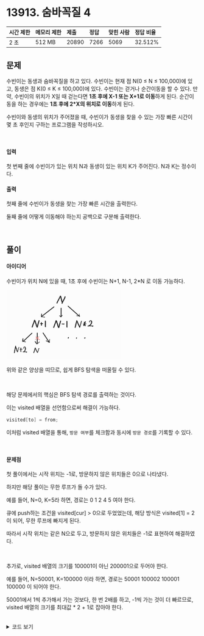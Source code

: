 # 13913. 숨바꼭질 4

| 시간 제한 | 메모리 제한 | 제출  | 정답 | 맞힌 사람 | 정답 비율 |
| :-------- | :---------- | :---- | :--- | :-------- | :-------- |
| 2 초      | 512 MB      | 20890 | 7266 | 5069      | 32.512%   |

## 문제

수빈이는 동생과 숨바꼭질을 하고 있다. 수빈이는 현재 점 N(0 ≤ N ≤ 100,000)에 있고, 동생은 점 K(0 ≤ K ≤ 100,000)에 있다. 수빈이는 걷거나 순간이동을 할 수 있다. 만약, 수빈이의 위치가 X일 때 걷는다면 <strong>1초 후에 X-1 또는 X+1로 이동</strong>하게 된다. 순간이동을 하는 경우에는 <strong>1초 후에 2*X의 위치로 이동</strong>하게 된다.

수빈이와 동생의 위치가 주어졌을 때, 수빈이가 동생을 찾을 수 있는 가장 빠른 시간이 몇 초 후인지 구하는 프로그램을 작성하시오.

<br>

#### 입력

첫 번째 줄에 수빈이가 있는 위치 N과 동생이 있는 위치 K가 주어진다. N과 K는 정수이다.

#### 출력

첫째 줄에 수빈이가 동생을 찾는 가장 빠른 시간을 출력한다.

둘째 줄에 어떻게 이동해야 하는지 공백으로 구분해 출력한다.

<br>

## 풀이

#### 아이디어

수빈이가 위치 N에 있을 때, 1초 후에 수빈이는 N+1, N-1, 2*N 로 이동 가능하다.

<img src="../../_img/BOJ_13913_1.jpg" width="300" />

위와 같은 양상을 띠므로, 쉽게 BFS 탐색을 떠올릴 수 있다.

<br>

해당 문제에서의 핵심은 BFS 탐색 경로를 출력하는 것이다.

이는 visited 배열을 선언함으로써 해결이 가능하다.

```java
visited[to] = from;
```

이처럼 visited 배열을 통해, `방문 여부`를 체크함과 동시에 `방문 경로`를 기록할 수 있다.

<br>

#### 문제점

첫 풀이에서는 시작 위치는 -1로, 방문하지 않은 위치들은 0으로 나타냈다.

하지만 해당 풀이는 무한 루프가 돌 수가 있다.

예를 들어, N=0, K=5라 하면, 경로는 0 1 2 4 5 여야 한다.

큐에 push하는 조건을 visited[cur] > 0으로 두었었는데, 해당 방식은 visited[1] = 2이 되어, 무한 루프에 빠지게 된다.

따라서 시작 위치는 같은 N으로 두고, 방문하지 않은 위치들은 -1로 표현하여 해결하였다.

<br>

추가로, visited 배열의 크기를 100001이 아닌 200001으로 두어야 한다.

예를 들어, N=50001, K=100000 이라 하면, 경로는 50001 100002 100001 100000 이 되어야 한다.

50001에서 1씩 추가해서 가는 것보다, 한 번 2배를 하고, -1씩 가는 것이 더 빠르므로, visited 배열의 크기를 최대값 * 2 + 1로 잡아야 한다.


<br>

<details>
<summary>코드 보기</summary>
<div markdown="1">


```java
import java.io.BufferedReader;
import java.io.IOException;
import java.io.InputStreamReader;
import java.util.ArrayList;
import java.util.Arrays;
import java.util.Collections;
import java.util.LinkedList;
import java.util.Queue;
import java.util.Stack;
import java.util.StringTokenizer;

public class Main {
	static final int MAX = 100000;
	static int visited[] = new int[2*MAX+1]; // visited[to] = from을 표시
	
	public static void main(String[] args) throws IOException {
		BufferedReader br = new BufferedReader(new InputStreamReader(System.in));
		String[] input = br.readLine().split(" ");
		
		int N = Integer.parseInt(input[0]);
		int K = Integer.parseInt(input[1]);
		
		Arrays.fill(visited, -1);
		Queue<int[]> q = new LinkedList<>();
		q.add(new int[] {N, 0});
		
		visited[N] = N; // 시작 지점 자기 자신으로 표시
		while(!q.isEmpty()) {
			int cur = q.peek()[0];
			int time = q.peek()[1];
			q.poll();
			
			if(cur == K) {
				Stack<Integer> s = new Stack<>();
				while(cur != N) {
					s.add(cur); // 현재 위치 넣기
					cur = visited[cur]; // 탐색 순서 거꾸로 찾아가기 (to -> from)
				}
				s.add(cur);
				
				StringBuilder sb = new StringBuilder("");
				sb.append(time);
				sb.append("\n");
				while(!s.empty()) {
					sb.append(s.pop());
					sb.append(" ");
				}
				System.out.println(sb.toString());
				return;
			}
			
			// 방문한 곳이 아니라면, 방문
			if(cur+1 < 2 * MAX + 1 && visited[cur+1] < 0) {
				visited[cur+1] = cur;
				q.add(new int[] {cur+1, time+1});
			}
			if(cur-1 >= 0 && visited[cur-1] < 0) {
				visited[cur-1] = cur;
				q.add(new int[] {cur-1, time+1});				
			}
			if(cur*2 < 2 * MAX + 1 && visited[cur*2] < 0) {
				visited[cur*2] = cur;
				q.add(new int[] {cur*2, time+1});				
			}
		}
	}
}
```


</div>
</details>